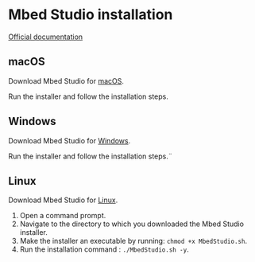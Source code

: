 # Mbed Studio installation

[Official documentation](https://os.mbed.com/docs/mbed-studio/current/installing/installing-mbed-studio.html)

## macOS

Download Mbed Studio for [macOS](https://studio.mbed.com/installers/latest/mac/MbedStudio.pkg).

Run the installer and follow the installation steps.

## Windows

Download Mbed Studio for [Windows](https://studio.mbed.com/installers/latest/win/MbedStudio.exe).

Run the installer and follow the installation steps.¨

## Linux

Download Mbed Studio for [Linux](https://studio.mbed.com/installers/latest/linux/MbedStudio.sh).

1. Open a command prompt.
2. Navigate to the directory to which you downloaded the Mbed Studio installer.
3. Make the installer an executable by running: `chmod +x MbedStudio.sh`.
4. Run the installation command : `./MbedStudio.sh -y`.
